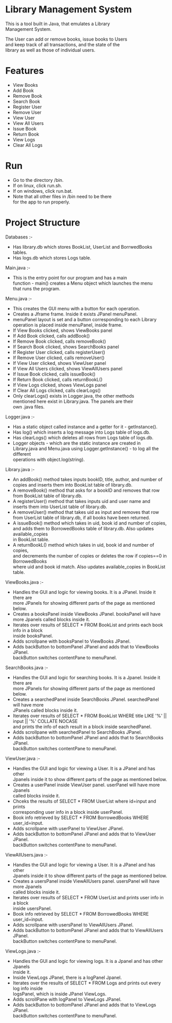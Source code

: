 # Library Management System

This is a tool built in Java, that emulates a Library <br>
Management System. 

The User can add or remove books, issue books to Users <br>
and keep track of all transactions, and the state of the <br>
library as well as those of individual users.

# Features 

- View Books <br>
- Add Book <br>
- Remove Book <br>
- Search Book <br>
- Register User <br>
- Remove User <br>
- View User <br>
- View All Users <br>
- Issue Book <br>
- Return Book <br>
- View Logs <br>
- Clear All Logs 

# Run

- Go to the directory /bin. <br>
- If on linux, click run.sh. <br>
- If on windows, click run.bat. <br>
- Note that all other files in /bin need to be there <br>
for the app to run properly. 

# Project Structure

Databases :-
- Has library.db which stores BookList, UserList and BorrwedBooks <br>
tables. <br>
- Has logs.db which stores Logs table. 

Main.java :-
- This is the entry point for our program and has a main <br>
function - main() creates a Menu object which launches the menu <br>
that runs the program.

Menu.java :-
- This creates the GUI menu with a button for each operation. <br>
- Creates a Jframe frame. Inside it exists JPanel menuPanel. <br>
- menuPanel layout is set and a button corresponding to each Library <br>
operation is placed inside menuPanel, inside frame. <br>
- If View Books clicked, shows ViewBooks panel <br>
- If Add Book clicked, calls addBook() <br>
- If Remove Book clicked, calls removeBook() <br>
- If Search Book clicked, shows SearchBooks panel <br>
- If Register User clicked, calls registerUser() <br>
- If Remove User clicked, calls removeUser() <br>
- If View User clicked, shows ViewUser panel <br>
- If View All Users clicked, shows ViewAllUsers panel <br>
- If Issue Book clicked, calls issueBook() <br>
- If Return Book clicked, calls returnBookL() <br>
- If View Logs clicked, shows ViewLogs panel <br>
- If Clear All Logs clicked, calls clearLogs() <br>
- Only clearLogs() exists in Logger.java, the other methods <br>
mentioned here exist in Library.java. The panels are their <br>
own .java files. 

Logger.java :-
- Has a static object called instance and a getter for it - getInstance(). <br>
- Has log() which inserts a log message into Logs table of logs.db. <br>
- Has clearLogs() which deletes all rows from Logs table of logs.db. <br>
- Logger objects - which are the static instance are created in <br> 
Library.java and Menu.java using Logger.getInstance() - to log all the different <br>
operations with object.log(string). 

Library.java :-
- An addBook() method takes inputs bookID, title, author, and number of <br>
copies and inserts them into BookList table of library.db. <br>
- A removeBook() method that asks for a bookID and removes that row <br>
from BookList table of library.db. <br>
- A registerUser() method that takes inputs uid and user name and <br>
inserts them into UserList table of library.db. <br>
- A removeUser() method that takes uid as input and removes that row <br>
from UserList table of library.db, if all books have been returned. <br>
- A issueBook() method which takes in uid, book id and number of copies, <br>
and adds them to BorrowedBooks table of library.db. Also updates available_copies <br>
in BookList table. <br>
- A returnBookL() method which takes in uid, book id and number of copies, <br>
and decrements the number of copies or deletes the row if copies==0 in BorrowedBooks <br>
where uid and book id match. Also updates available_copies in BookList table.

ViewBooks.java :-
- Handles the GUI and logic for viewing books. It is a JPanel. Inside it there are <br>
more JPanels for showing different parts of the page as mentioned below. <br>
- Creates a booksPanel inside ViewBooks JPanel. booksPanel will have <br>
more Jpanels called blocks inside it. <br>
- Iterates over results of SELECT * FROM BookList and prints each book info in a block <br>
inside booksPanel. <br>
- Adds scrollpane with booksPanel to ViewBooks JPanel. <br>
- Adds backButton to bottomPanel JPanel and adds that to ViewBooks JPanel. <br>
backButton switches contentPane to menuPanel. 

SearchBooks.java :-
- Handles the GUI and logic for searching books. It is a Jpanel. Inside it there are <br>
more JPanels for showing different parts of the page as mentioned below. <br>
- Creates a searchedPanel inside SearchBooks JPanel. searchedPanel will have more <br>
JPanels called blocks inside it. <br>
- Iterates over results of SELECT * FROM BookList WHERE title LIKE '%' || input || '%' COLLATE NOCASE <br>
and prints the info of each result in a block inside searchedPanel. <br>
- Adds scrollpane with searchedPanel to SearchBooks JPanel. <br>
- Adds backButton to bottomPanel JPanel and adds that to SearchBooks JPanel. <br>
backButton switches contentPane to menuPanel.

ViewUser.java :-
- Handles the GUI and logic for viewing a User. It is a JPanel and has other <br>
Jpanels inside it to show different parts of the page as mentioned below. <br>
- Creates a userPanel inside ViewUser panel. userPanel will have more Jpanels <br>
called blocks inside it. <br>
- Chceks the results of SELECT * FROM UserList where id=input and prints <br> 
corresponding user info in a block inside userPanel. <br>
- Book info retrieved by SELECT * FROM BorrowedBooks WHERE user_id=input. <br>
- Adds scrollpane with userPanel to ViewUser JPanel. <br>
- Adds backButton to bottomPanel JPanel and adds that to ViewUser JPanel. <br>
backButton switches contentPane to menuPanel.

ViewAllUsers.java :-
- Handles the GUI and logic for viewing a User. It is a JPanel and has other <br>
Jpanels inside it to show different parts of the page as mentioned below. <br>
- Creates a usersPanel inside ViewAllUsers panel. usersPanel will have more Jpanels <br>
called blocks inside it. <br>
- Iterates over results of SELECT * FROM UserList and prints user info in a block <br>
inside usersPanel. <br>
- Book info retrieved by SELECT * FROM BorrowedBooks WHERE user_id=input. <br>
- Adds scrollpane with usersPanel to ViewAllUsers JPanel. <br>
- Adds backButton to bottomPanel JPanel and adds that to ViewAllUsers JPanel. <br>
backButton switches contentPane to menuPanel. 

ViewLogs.java :-
- Handles the GUI and logic for viewing logs. It is a Jpanel and has other Jpanels <br>
inside it. <br>
- Inside ViewLogs JPanel, there is a logPanel Jpanel. <br>
- Iterates over the results of SELECT * FROM Logs and prints out every log info inside <br>
logsPanel, which is inside JPanel ViewLogs. <br>
- Adds scrollPane with logPanel to ViewLogs JPanel. <br>
- Adds backButton to bottomPanel JPanel and adds that to ViewLogs JPanel. <br>
backButton switches contentPane to menuPanel.